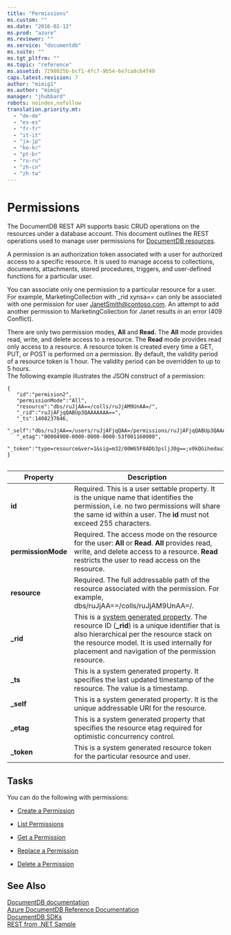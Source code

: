 ```yaml
---
title: "Permissions"
ms.custom: ""
ms.date: "2016-02-12"
ms.prod: "azure"
ms.reviewer: ""
ms.service: "documentdb"
ms.suite: ""
ms.tgt_pltfrm: ""
ms.topic: "reference"
ms.assetid: 7298025b-bcf1-4fc7-9b54-6e7ca8c64f49
caps.latest.revision: 7
author: "mimig1"
ms.author: "mimig"
manager: "jhubbard"
robots: noindex,nofollow
translation.priority.mt: 
  - "de-de"
  - "es-es"
  - "fr-fr"
  - "it-it"
  - "ja-jp"
  - "ko-kr"
  - "pt-br"
  - "ru-ru"
  - "zh-cn"
  - "zh-tw"
---
```

# Permissions
  The DocumentDB REST API supports basic CRUD operations on the resources under a database account. This document outlines the REST operations used to manage user permissions for [DocumentDB resources](http://azure.microsoft.com/documentation/articles/documentdb-resources/).  
  
 A permission is an authorization token associated with a user for authorized access to a specific resource. It is used to manage access to collections, documents, attachments, stored procedures, triggers, and user-defined functions for a particular user.  
  
 You can associate only one permission to a particular resource for a user. For example, MarketingCollection with _rid xynsa== can only be associated with one permission for user JanetSmith@contoso.com. An attempt to add another permission to MarketingCollection for Janet results in an error (409 Conflict).  
  
 There are only two permission modes, **All** and **Read.** The **All** mode provides read, write, and delete access to a resource. The **Read** mode provides read only access to a resource. A resource token is created every time a GET, PUT, or POST is performed on a permission. By default, the validity period of a resource token is 1 hour. The validity period can be overridden to up to 5 hours.  
The following example illustrates the JSON construct of a permission:  
  
```  
{  
   "id":"permision2",  
   "permissionMode":"All",  
   "resource":"dbs/ruJjAA==/colls/ruJjAM9UnAA=/",  
   "_rid":"ruJjAFjqQABUp3QAAAAAAA==",  
   "_ts":1408237846,  
   "_self":"dbs/ruJjAA==/users/ruJjAFjqQAA=/permissions/ruJjAFjqQABUp3QAAAAAAA==/",  
   "_etag":"00004900-0000-0000-0000-53f001160000",  
   "_token":"type=resource&ver=1&sig=m32/00W65F8ADb3psljJ0g==;v0kQGihedau1pVGGQmuPgzlEcfsYDWSdfn2kyjDc1qF1aZfPHXzIS/BFMcuZQRUr6C5c5PgiyCSwhiAgZMJne2DorfMbE/GUHmxBLjOnykLARqwn3zpZpz9b2axWtL8+qQFX81nocdEDvBVzFuobyul6QimbmeZ7D6D1K4qJT9feuJkIBfczeAp/sKaSupXEgB3qyih0rej5N6Wv14Gufohh1QTlCRIzK3FqQv4xjcY=;"  
}  
  
```  
  
|Property|Description|  
|--------------|-----------------|  
|**id**|Required. This is a user settable property. It is the unique name that identifies the permission, i.e. no two permissions will share the same id within a user. The **id** must not exceed 255 characters.|  
|**permissionMode**|Required. The access mode on the resource for the user: **All** or **Read**. **All** provides read, write, and delete access to a resource. **Read** restricts the user to read access on the resource.|  
|**resource**|Required. The full addressable path of the resource associated with the permission. For example, dbs/ruJjAA==/colls/ruJjAM9UnAA=/.|  
|**_rid**|This is a [system generated property](http://azure.microsoft.com/documentation/articles/documentdb-resources/#system-vs-user-defined-resources). The resource ID (**_rid**) is a unique identifier that is also hierarchical per the resource stack on the resource model. It is used internally for placement and navigation of the permission resource.|  
|**_ts**|This is a system generated property. It specifies the last updated timestamp of the resource. The value is a timestamp.|  
|**_self**|This is a system generated property. It is the unique addressable URI for the resource.|  
|**_etag**|This is a system generated property that specifies the resource etag required for optimistic concurrency control.|  
|**_token**|This is a system generated resource token for the particular resource and user.|  
  
## Tasks  
 You can do the following with permissions:  
  
-   [Create a Permission](create-a-permission.md)  
  
-   [List Permissions](list-permissions.md)  
  
-   [Get a Permission](get-a-permission.md)  
  
-   [Replace a Permission](replace-a-permission.md)  
  
-   [Delete a Permission](delete-a-permission.md)  
  
## See Also  
 [DocumentDB documentation](http://azure.microsoft.com/documentation/services/documentdb/)   
 [Azure DocumentDB Reference Documentation](Azure%20DocumentDB%20Reference%20Documentation.md)   
 [DocumentDB SDKs](https://azure.microsoft.com/documentation/articles/documentdb-sdk-dotnet/)   
 [REST from .NET Sample](https://github.com/Azure/azure-documentdb-dotnet/tree/master/samples/rest-from-.net)  
  
  